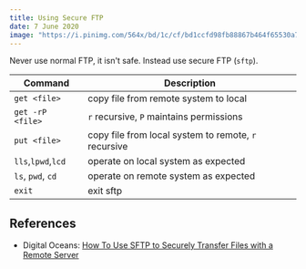 ```yaml
---
title: Using Secure FTP
date: 7 June 2020
image: "https://i.pinimg.com/564x/bd/1c/cf/bd1ccfd98fb88867b464f65530a75146.jpg"
---
```


Never use normal FTP, it isn't safe. Instead use secure FTP (`sftp`).

| Command           | Description                               |
|-------------------|-------------------------------------------|
| `get <file>`      | copy file from remote system to local     |
| `get -rP <file>`  | `r` recursive, `P` maintains permissions  |
| `put <file>`      | copy file from local system to remote, `r` recursive |
|`lls`,`lpwd`,`lcd` | operate on local system as expected       |
| `ls`, `pwd`, `cd` | operate on remote system as expected      |
| `exit`            | exit sftp                                 |


## References

- Digital Oceans: [How To Use SFTP to Securely Transfer Files with a Remote Server](https://www.digitalocean.com/community/tutorials/how-to-use-sftp-to-securely-transfer-files-with-a-remote-server)
